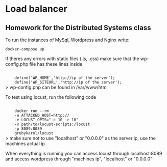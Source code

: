 <h1>Load balancer</h1>
<h2>Homework for the Distributed Systems class</h2>

<p>To run the instances of MySql, Wordpress and Nginx write:</p>
<code>docker-compose up</code>

<p> 
    If theres any errors with static files (.js, .css) make sure that the wp-config.php file has these lines inside
</p>
<code>
    define('WP_HOME','http://ip of the server');
    define('WP_SITEURL','http://ip of the server');
</code>
> wp-config.php can be found in /var/www/html

<p>To test using locust, run the following code</p>

<code>
    docker run --rm  
    -e ATTACKED_HOST=http://<ip of the server>
    -e LOCUST_OPTS="-c 10 -r 10" 
    -v path/to/locust-scripts:/locust 
    -p 8089:8089
    grubykarol/locust
</code>
> make sure not to use "localhost" or "0.0.0.0" as the server ip, use the machines actual ip 

<p> When everything is running you can access locust through localhost:8089 and access wordpress through "machines ip", "localhost" or "0.0.0.0"</p>
